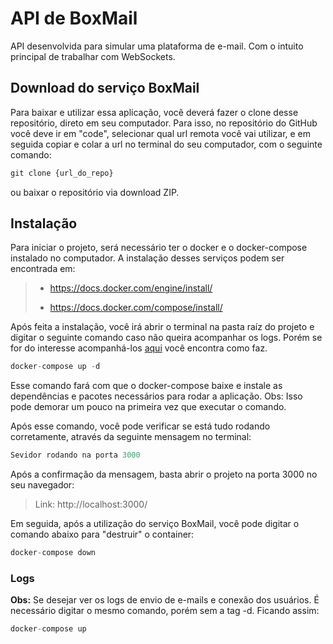 # API de BoxMail

API desenvolvida para simular uma plataforma de e-mail. Com o intuito principal de trabalhar com WebSockets.

## Download do serviço BoxMail

Para baixar e utilizar essa aplicação, você deverá fazer o clone desse repositório, direto em seu computador. Para isso, no repositório do GitHub você deve ir em "code", selecionar qual url remota você vai utilizar, e em seguida copiar e colar a url no terminal do seu computador, com o seguinte comando:
 
~~~javascript
git clone {url_do_repo}
~~~ 
ou baixar o repositório via download ZIP. 
## Instalação

Para iniciar o projeto, será necessário ter o docker e o docker-compose instalado no computador. A instalação desses serviços podem ser encontrada em: 
> * https://docs.docker.com/engine/install/
> 
> * https://docs.docker.com/compose/install/

Após feita a instalação, você irá abrir o terminal na pasta raíz do projeto e digitar o seguinte comando caso não queira acompanhar os logs. Porém se for do interesse acompanhá-los [aqui](###Logs) você encontra como faz.

~~~javascript
docker-compose up -d
~~~
Esse comando fará com que o docker-compose baixe e instale as dependências e pacotes necessários para rodar a aplicação. Obs: Isso pode demorar um pouco na primeira vez que executar o comando.


Após esse comando, você pode verificar se está tudo rodando corretamente, através da seguinte mensagem no terminal:

~~~javascript
Sevidor rodando na porta 3000
~~~

Após a confirmação da mensagem, basta abrir o projeto na porta 3000 no seu navegador:

> Link: http://localhost:3000/

Em seguida, após a utilização do serviço BoxMail, você pode digitar o comando abaixo para "destruir" o container:

~~~javascript
docker-compose down
~~~

### Logs
**Obs:** Se desejar ver os logs de envio de e-mails e conexão dos usuários. É necessário digitar o mesmo comando, porém sem a tag -d. Ficando assim:

~~~javascript
docker-compose up 
~~~

